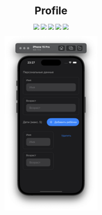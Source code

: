 <html>
<head>
<meta name="viewport" content="width=device-width, initial-scale=1.0">
</head>
<body>

<h1 align="center">Profile</h1>

<p align="center">
  
  <img src="https://img.shields.io/github/last-commit/dimkagithub/ProfileApp/main?style=plastic">
  <img src="https://img.shields.io/github/commit-activity/m/dimkagithub/ProfileApp/main?style=plastic">
  <img src="https://img.shields.io/github/directory-file-count/dimkagithub/ProfileApp?style=plastic">
  <img src="https://img.shields.io/github/repo-size/dimkagithub/ProfileApp?style=plastic">
  <img src="https://img.shields.io/tokei/lines/github/dimkagithub/ProfileApp?style=plastic">
  
</p>

<p align="center">
  
  <img src="https://github.com/dimkagithub/ProfileApp/raw/main/Screenshot/ScreenshotOne.png" style="width:50%;">
  
  </p>
 
</p>

</body>
</html>
